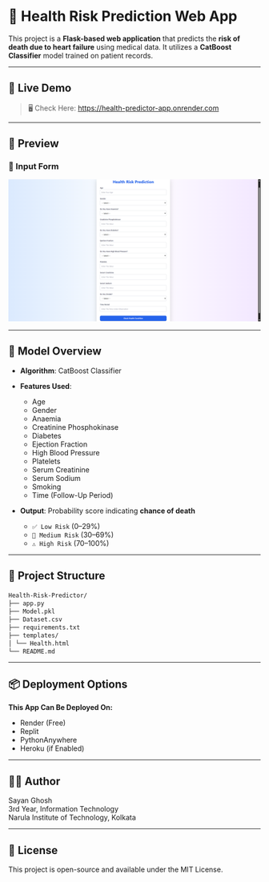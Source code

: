 # 💉 Health Risk Prediction Web App

This project is a **Flask-based web application** that predicts the **risk of death due to heart failure** using medical data. It utilizes a **CatBoost Classifier** model trained on patient records.

---

## 🚀 Live Demo

> 🖥️ Check Here: https://health-predictor-app.onrender.com

---

## 📸 Preview

### 🧾 Input Form
![Input Form](https://github.com/Sayan-Ghosh-25/hps-project/blob/main/assets/Preview.png?raw=true)

---

## 🧠 Model Overview

- **Algorithm**: CatBoost Classifier  
- **Features Used**:  
  - Age  
  - Gender  
  - Anaemia  
  - Creatinine Phosphokinase  
  - Diabetes  
  - Ejection Fraction  
  - High Blood Pressure  
  - Platelets  
  - Serum Creatinine  
  - Serum Sodium  
  - Smoking  
  - Time (Follow-Up Period)

- **Output**: Probability score indicating **chance of death**  
  - `✅ Low Risk` (0–29%)  
  - `💊 Medium Risk` (30–69%)  
  - `⚠️ High Risk` (70–100%)

---

## 📁 Project Structure
```
Health-Risk-Predictor/
├── app.py
├── Model.pkl
├── Dataset.csv
├── requirements.txt
├── templates/
│ └── Health.html
└── README.md
```
---

## 📦 Deployment Options
**This App Can Be Deployed On:**

- Render (Free)
- Replit
- PythonAnywhere
- Heroku (if Enabled)

---

## 🙋‍♂️ Author
Sayan Ghosh 
<br>
3rd Year, Information Technology
<br>
Narula Institute of Technology, Kolkata

---

## 📜 License
This project is open-source and available under the MIT License.